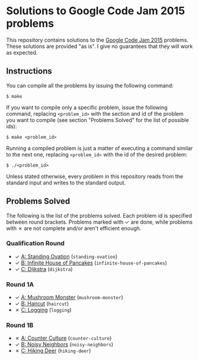 # Solutions to Google Code Jam 2015 problems

This repository contains solutions to the [Google Code Jam 2015][1] problems. These solutions are provided "as is". I give no guarantees that they will work as expected.

## Instructions

You can compile all the problems by issuing the following command:

    $ make

If you want to compile only a specific problem, issue the following command, replacing `<problem_id>` with the section and id of the problem you want to compile (see section "Problems Solved" for the list of possible ids):

    $ make <problem_id>

Running a compiled problem is just a matter of executing a command similar to the next one, replacing `<problem_id>` with the id of the desired problem:

    $ ./<problem_id>

Unless stated otherwise, every problem in this repository reads from the standard input and writes to the standard output.

## Problems Solved

The following is the list of the problems solved. Each problem id is specified between round brackets. Problems marked with ✓ are done, while problems with ✗ are not complete and/or aren't efficient enough.

### Qualification Round

* ✓ [A: Standing Ovation][qual1] (`standing-ovation`)
* ✓ [B: Infinite House of Pancakes][qual2] (`infinite-house-of-pancakes`)
* ✓ [C: Dijkstra][qual3] (`dijkstra`)

### Round 1A

* ✓ [A: Mushroom Monster][round1a1] (`mushroom-monster`)
* ✓ [B: Haircut][round1a2] (`haircut`)
* ✗ [C: Logging][round1a3] (`logging`)

### Round 1B

* ✗ [A: Counter Culture][round1b1] (`counter-culture`)
* ✓ [B: Noisy Neighbors][round1b2] (`noisy-neighbors`)
* ✗ [C: Hiking Deer][round1b3] (`hiking-deer`)

[1]: https://code.google.com/codejam
[qual1]: https://code.google.com/codejam/contest/6224486/dashboard#s=p0
[qual2]: https://code.google.com/codejam/contest/6224486/dashboard#s=p1
[qual3]: https://code.google.com/codejam/contest/6224486/dashboard#s=p2
[round1a1]: https://code.google.com/codejam/contest/4224486/dashboard#s=p0
[round1a2]: https://code.google.com/codejam/contest/4224486/dashboard#s=p1
[round1a3]: https://code.google.com/codejam/contest/4224486/dashboard#s=p2
[round1b1]: https://code.google.com/codejam/contest/8224486/dashboard#s=p0
[round1b2]: https://code.google.com/codejam/contest/8224486/dashboard#s=p1
[round1b3]: https://code.google.com/codejam/contest/8224486/dashboard#s=p2

